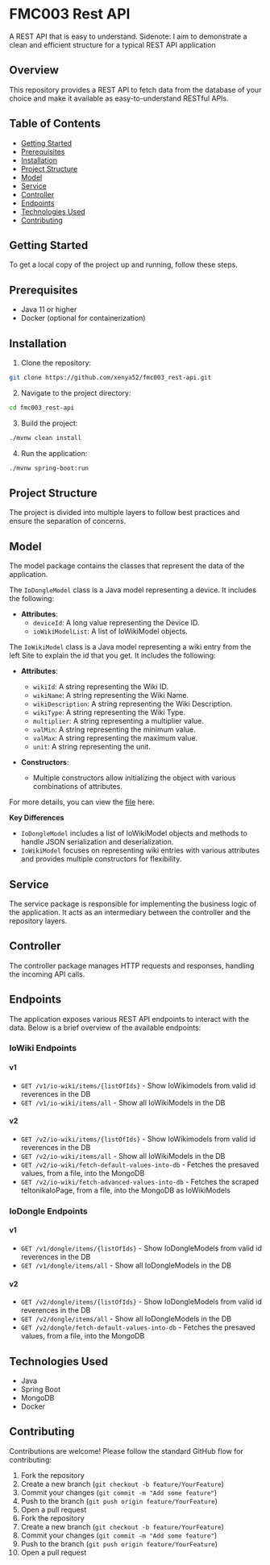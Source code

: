 # FMC003 Rest API

A REST API that is easy to understand.
Sidenote: I aim to demonstrate a clean and efficient structure for a typical REST API application

Overview
---------

This repository provides a REST API to fetch data from the database of your choice and make it available as easy-to-understand RESTful APIs.

Table of Contents
---------

- [Getting Started](Getting-Started)
- [Prerequisites](Prerequisites)
- [Installation](Installation)
- [Project Structure](Project-Structure)
- [Model](Model)
- [Service](Service)
- [Controller](Controller)
- [Endpoints](Endpoints)
- [Technologies Used](Technologies-Used)
- [Contributing](Contributing)

Getting Started
---------

To get a local copy of the project up and running, follow these steps.

Prerequisites
---------

- Java 11 or higher
- Docker (optional for containerization)

Installation
---------

1. Clone the repository:
``` bash
git clone https://github.com/xenya52/fmc003_rest-api.git
```
2. Navigate to the project directory:
``` bash
cd fmc003_rest-api
```
3. Build the project:
``` bash
./mvnw clean install
```
4. Run the application:
```bash
./mvnw spring-boot:run
```

Project Structure
---------

The project is divided into multiple layers to follow best practices and ensure the separation of concerns.

Model
---------

The model package contains the classes that represent the data of the application.

The ```IoDongleModel``` class is a Java model representing a device. It includes the following:

- **Attributes**:
  - ```deviceId```: A long value representing the Device ID.
  - ```ioWikiModelList```: A list of IoWikiModel objects.


The ```IoWikiModel``` class is a Java model representing a wiki entry from the left Site to explain the id that you get. It includes the following:

- **Attributes**:
  - ```wikiId```: A string representing the Wiki ID.
  - ```wikiName```: A string representing the Wiki Name.
  - ```wikiDescription```: A string representing the Wiki Description.
  - ```wikiType```: A string representing the Wiki Type.
  - ```multiplier```: A string representing a multiplier value.
  - ```valMin```: A string representing the minimum value.
  - ```valMax```: A string representing the maximum value.
  - ```unit```: A string representing the unit.

- **Constructors**:
  - Multiple constructors allow initializing the object with various combinations of attributes.

For more details, you can view the [file](https://github.com/xenya52/fmc003_rest-api/blob/6ac4369bb630b6df1e0e1027347faac6b779bd8e/src/main/java/com/xenya52/fmc003_rest_api/model/IoWikiModel.java) here.

**Key Differences**

- ```IoDongleModel``` includes a list of IoWikiModel objects and methods to handle JSON serialization and deserialization.
- ```IoWikiModel``` focuses on representing wiki entries with various attributes and provides multiple constructors for flexibility.



Service
---------

The service package is responsible for implementing the business logic of the application. It acts as an intermediary between the controller and the repository layers.

Controller
---------

The controller package manages HTTP requests and responses, handling the incoming API calls.

Endpoints
---------

The application exposes various REST API endpoints to interact with the data. Below is a brief overview of the available endpoints:

### IoWiki Endpoints

#### v1
- ```GET /v1/io-wiki/items/{listOfIds}``` - Show IoWikimodels from valid id reverences in the DB
- ```GET /v1/io-wiki/items/all``` - Show all IoWikiModels in the DB

#### v2
- ```GET /v2/io-wiki/items/{listOfIds}``` - Show IoWikimodels from valid id reverences in the DB
- ```GET /v2/io-wiki/items/all``` - Show all IoWikiModels in the DB
- ```GET /v2/io-wiki/fetch-default-values-into-db``` - Fetches the presaved values, from a file, into the MongoDB
- ```GET /v2/io-wiki/fetch-advanced-values-into-db``` - Fetches the scraped teltonikaIoPage, from a file, into the MongoDB as IoWikiModels
### IoDongle Endpoints

#### v1
- ```GET /v1/dongle/items/{listOfIds}``` - Show IoDongleModels from valid id reverences in the DB
- ```GET /v1/dongle/items/all``` - Show all IoDongleModels in the DB

#### v2
- ```GET /v2/dongle/items/{listOfIds}``` - Show IoDongleModels from valid id reverences in the DB
- ```GET /v2/dongle/items/all``` - Show all IoDongleModels in the DB
- ```GET /v2/dongle/fetch-default-values-into-db``` - Fetches the presaved values, from a file, into the MongoDB

Technologies Used
---------

- Java
- Spring Boot
- MongoDB
- Docker

Contributing
---------

Contributions are welcome! Please follow the standard GitHub flow for contributing:

1. Fork the repository
2. Create a new branch (```git checkout -b feature/YourFeature```)
3. Commit your changes (```git commit -m "Add some feature"```)
4. Push to the branch (```git push origin feature/YourFeature```)
5. Open a pull request
1. Fork the repository
2. Create a new branch (```git checkout -b feature/YourFeature```)
3. Commit your changes (```git commit -m "Add some feature"```)
4. Push to the branch (```git push origin feature/YourFeature```)
5. Open a pull request
